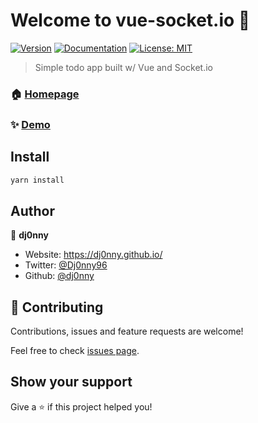 # Welcome to vue-socket.io 👋
[![Version](https://img.shields.io/npm/v/vue-socket.io.svg)](https://www.npmjs.com/package/vue-socket.io)
[![Documentation](https://img.shields.io/badge/documentation-yes-brightgreen.svg)](https://github.com/dj0nny/vue-socket.io#readme)
[![License: MIT](https://img.shields.io/badge/License-MIT-yellow.svg)](#)

> Simple todo app built w/ Vue and Socket.io

### 🏠 [Homepage](https://github.com/dj0nny/vue-socket.io)

### ✨ [Demo](https://github.com/dj0nny/vue-socket.io)

## Install

```sh
yarn install
```

## Author

👤 **dj0nny**

* Website: https://dj0nny.github.io/
* Twitter: [@Dj0nny96](https://twitter.com/Dj0nny96)
* Github: [@dj0nny](https://github.com/dj0nny)

## 🤝 Contributing

Contributions, issues and feature requests are welcome!

Feel free to check [issues page](https://github.com/dj0nny/vue-socket.io/issue). 

## Show your support

Give a ⭐️ if this project helped you!